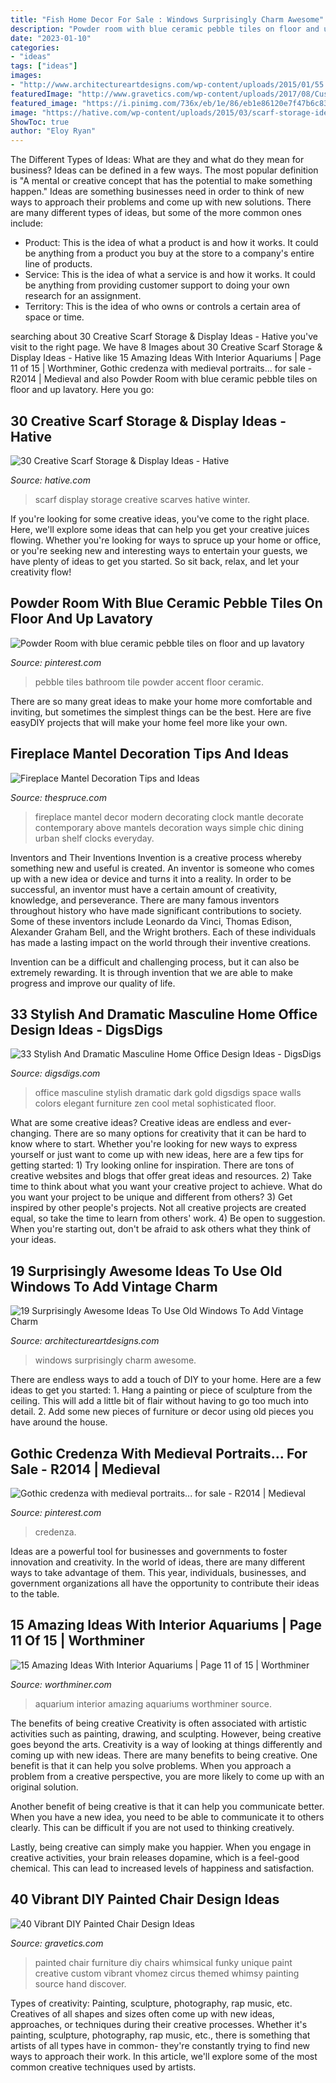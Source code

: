 ```yaml
---
title: "Fish Home Decor For Sale : Windows Surprisingly Charm Awesome"
description: "Powder room with blue ceramic pebble tiles on floor and up lavatory"
date: "2023-01-10"
categories:
- "ideas"
tags: ["ideas"]
images:
- "http://www.architectureartdesigns.com/wp-content/uploads/2015/01/55.jpg"
featuredImage: "http://www.gravetics.com/wp-content/uploads/2017/08/Custom-painted-circus-themed-chair.jpg"
featured_image: "https://i.pinimg.com/736x/eb/1e/86/eb1e86120e7f47b6c83dc627c43563b7--rock-design-pebble-tiles.jpg"
image: "https://hative.com/wp-content/uploads/2015/03/scarf-storage-ideas/6-creative-scarf-storage-and-display-ideas.jpg"
ShowToc: true
author: "Eloy Ryan"
---
```



The Different Types of Ideas: What are they and what do they mean for business?
Ideas can be defined in a few ways. The most popular definition is "A mental or creative concept that has the potential to make something happen." Ideas are something businesses need in order to think of new ways to approach their problems and come up with new solutions. 
There are many different types of ideas, but some of the more common ones include: 
- Product: This is the idea of what a product is and how it works. It could be anything from a product you buy at the store to a company's entire line of products. 
- Service: This is the idea of what a service is and how it works. It could be anything from providing customer support to doing your own research for an assignment. 
- Territory: This is the idea of who owns or controls a certain area of space or time.

	

		
searching about 30 Creative Scarf Storage &amp; Display Ideas - Hative you've visit to the right page. We have 8 Images about 30 Creative Scarf Storage &amp; Display Ideas - Hative like 15 Amazing Ideas With Interior Aquariums | Page 11 of 15 | Worthminer, Gothic credenza with medieval portraits... for sale - R2014 | Medieval and also Powder Room with blue ceramic pebble tiles on floor and up lavatory. Here you go:
		
    
## 30 Creative Scarf Storage &amp; Display Ideas - Hative

<img loading=lazy src="https://hative.com/wp-content/uploads/2015/03/scarf-storage-ideas/6-creative-scarf-storage-and-display-ideas.jpg" onerror="this.onerror=null;this.src='https://tse4.mm.bing.net/th?id=OIP.JchAu4DdsQfW-yKbH92FFAHaJp&amp;pid=15.1';" alt="30 Creative Scarf Storage &amp; Display Ideas - Hative">

_Source: hative.com_

>scarf display storage creative scarves hative winter. 

	

If you're looking for some creative ideas, you've come to the right place. Here, we'll explore some ideas that can help you get your creative juices flowing. Whether you're looking for ways to spruce up your home or office, or you're seeking new and interesting ways to entertain your guests, we have plenty of ideas to get you started. So sit back, relax, and let your creativity flow!

    
## Powder Room With Blue Ceramic Pebble Tiles On Floor And Up Lavatory

<img loading=lazy src="https://i.pinimg.com/736x/eb/1e/86/eb1e86120e7f47b6c83dc627c43563b7--rock-design-pebble-tiles.jpg" onerror="this.onerror=null;this.src='https://tse4.mm.bing.net/th?id=OIP.CqngJNNvLbSk85nLmYX73gHaJ3&amp;pid=15.1';" alt="Powder Room with blue ceramic pebble tiles on floor and up lavatory">

_Source: pinterest.com_

>pebble tiles bathroom tile powder accent floor ceramic. 

	

There are so many great ideas to make your home more comfortable and inviting, but sometimes the simplest things can be the best. Here are five easyDIY projects that will make your home feel more like your own.

    
## Fireplace Mantel Decoration Tips And Ideas

<img loading=lazy src="https://fthmb.tqn.com/VyIoCLb4FWXmlHQ9bnyPGuwS90Q=/960x0/filters:no_upscale()/981a9f0c7d94608ab4c04be8d0d3c2cd-5864664a5f9b586e02d45f05.jpg" onerror="this.onerror=null;this.src='https://tse1.mm.bing.net/th?id=OIP.PtzFfq6zGroXUW-9ojEI6gHaMY&amp;pid=15.1';" alt="Fireplace Mantel Decoration Tips and Ideas">

_Source: thespruce.com_

>fireplace mantel decor modern decorating clock mantle decorate contemporary above mantels decoration ways simple chic dining urban shelf clocks everyday. 

	

Inventors and Their Inventions
Invention is a creative process whereby something new and useful is created. An inventor is someone who comes up with a new idea or device and turns it into a reality. In order to be successful, an inventor must have a certain amount of creativity, knowledge, and perseverance.
There are many famous inventors throughout history who have made significant contributions to society. Some of these inventors include Leonardo da Vinci, Thomas Edison, Alexander Graham Bell, and the Wright brothers. Each of these individuals has made a lasting impact on the world through their inventive creations.

Invention can be a difficult and challenging process, but it can also be extremely rewarding. It is through invention that we are able to make progress and improve our quality of life.

    
## 33 Stylish And Dramatic Masculine Home Office Design Ideas - DigsDigs

<img loading=lazy src="http://www.digsdigs.com/photos/stylish-and-dramatic-masculine-home-offices-34.jpg" onerror="this.onerror=null;this.src='https://tse3.mm.bing.net/th?id=OIP.UNwUzi8DV6NObK_F5oi4jgHaEn&amp;pid=15.1';" alt="33 Stylish And Dramatic Masculine Home Office Design Ideas - DigsDigs">

_Source: digsdigs.com_

>office masculine stylish dramatic dark gold digsdigs space walls colors elegant furniture zen cool metal sophisticated floor. 

	

What are some creative ideas?
Creative ideas are endless and ever-changing. There are so many options for creativity that it can be hard to know where to start. Whether you're looking for new ways to express yourself or just want to come up with new ideas, here are a few tips for getting started: 1) Try looking online for inspiration. There are tons of creative websites and blogs that offer great ideas and resources. 2) Take time to think about what you want your creative project to achieve. What do you want your project to be unique and different from others? 3) Get inspired by other people's projects. Not all creative projects are created equal, so take the time to learn from others' work. 4) Be open to suggestion. When you're starting out, don't be afraid to ask others what they think of your ideas.

    
## 19 Surprisingly Awesome Ideas To Use Old Windows To Add Vintage Charm

<img loading=lazy src="http://www.architectureartdesigns.com/wp-content/uploads/2015/01/55.jpg" onerror="this.onerror=null;this.src='https://tse4.mm.bing.net/th?id=OIP.An-GpWtnoWzJxn3CZ8DpaAHaK1&amp;pid=15.1';" alt="19 Surprisingly Awesome Ideas To Use Old Windows To Add Vintage Charm">

_Source: architectureartdesigns.com_

>windows surprisingly charm awesome. 

	

There are endless ways to add a touch of DIY to your home. Here are a few ideas to get you started: 1. Hang a painting or piece of sculpture from the ceiling. This will add a little bit of flair without having to go too much into detail. 2. Add some new pieces of furniture or decor using old pieces you have around the house.
    
## Gothic Credenza With Medieval Portraits... For Sale - R2014 | Medieval

<img loading=lazy src="https://i.pinimg.com/736x/d8/a8/86/d8a8861180cc1c3840c1b164b71f9c0b.jpg" onerror="this.onerror=null;this.src='https://tse3.mm.bing.net/th?id=OIP.ZioZ_qn3SL3RUZ7CFVgMSQHaJ3&amp;pid=15.1';" alt="Gothic credenza with medieval portraits... for sale - R2014 | Medieval">

_Source: pinterest.com_

>credenza. 

	

Ideas are a powerful tool for businesses and governments to foster innovation and creativity. In the world of ideas, there are many different ways to take advantage of them. This year, individuals, businesses, and government organizations all have the opportunity to contribute their ideas to the table.

    
## 15 Amazing Ideas With Interior Aquariums | Page 11 Of 15 | Worthminer

<img loading=lazy src="http://www.worthminer.com/wp-content/uploads/2017/12/aquarium-11.jpg" onerror="this.onerror=null;this.src='https://tse1.mm.bing.net/th?id=OIP.JQh7xpX4BbDCFjJ5v4-K-QHaNP&amp;pid=15.1';" alt="15 Amazing Ideas With Interior Aquariums | Page 11 of 15 | Worthminer">

_Source: worthminer.com_

>aquarium interior amazing aquariums worthminer source. 

	

The benefits of being creative
Creativity is often associated with artistic activities such as painting, drawing, and sculpting. However, being creative goes beyond the arts. Creativity is a way of looking at things differently and coming up with new ideas.
There are many benefits to being creative. One benefit is that it can help you solve problems. When you approach a problem from a creative perspective, you are more likely to come up with an original solution.

Another benefit of being creative is that it can help you communicate better. When you have a new idea, you need to be able to communicate it to others clearly. This can be difficult if you are not used to thinking creatively.

Lastly, being creative can simply make you happier. When you engage in creative activities, your brain releases dopamine, which is a feel-good chemical. This can lead to increased levels of happiness and satisfaction.

    
## 40 Vibrant DIY Painted Chair Design Ideas

<img loading=lazy src="http://www.gravetics.com/wp-content/uploads/2017/08/Custom-painted-circus-themed-chair.jpg" onerror="this.onerror=null;this.src='https://tse4.mm.bing.net/th?id=OIP.JqYKhTtke4T0NhAiA3pSfwHaNO&amp;pid=15.1';" alt="40 Vibrant DIY Painted Chair Design Ideas">

_Source: gravetics.com_

>painted chair furniture diy chairs whimsical funky unique paint creative custom vibrant vhomez circus themed whimsy painting source hand discover. 

	

Types of creativity: Painting, sculpture, photography, rap music, etc.
Creatives of all shapes and sizes often come up with new ideas, approaches, or techniques during their creative processes. Whether it's painting, sculpture, photography, rap music, etc., there is something that artists of all types have in common- they're constantly trying to find new ways to approach their work. In this article, we'll explore some of the most common creative techniques used by artists.

